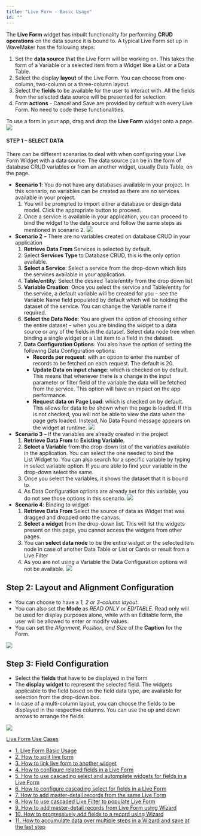 ```yaml
---
title: "Live Form - Basic Usage"
id: ""
---
```


The **Live Form** widget has inbuilt functionality for performing **CRUD operations** on the data source it is bound to. A typical Live Form set up in WaveMaker has the following steps:

1. Set the **data source** that the Live Form will be working on. This takes the form of a Variable or a selected item from a Widget like a List or a Data Table.
2. Select the display **layout** of the Live Form. You can choose from one-column, two-column or a three-column layout.
3. Select the **fields** to be available for the user to interact with. All the fields from the selected data source will be presented for selection.
4. Form **actions** - Cancel and Save are provided by default with every Live Form. No need to code these functionalities.

To use a form in your app, drag and drop the **Live Form** widget onto a page. [![](./assets/lf_sel.png)](./assets/lf_sel.png)

#### STEP 1 – SELECT DATA

There can be different scenarios to deal with when configuring your Live Form Widget with a data source. The data source can be in the form of database CRUD variables or from an another widget, usually Data Table, on the page.

- **Scenario 1**: You do not have any databases available in your project. In this scenario, no variables can be created as there are no services available in your project.
    1. You will be prompted to import either a database or design data model. Click the appropriate button to proceed.
    2. Once a service is available in your application, you can proceed to bind the widget to the data source and follow the same steps as mentioned in scenario 2. [![](./assets/lf_scenario1.png)](./assets/lf_scenario1.png)
- **Scenario 2** – There are no variables created on database CRUD in your application
    1. **Retrieve Data From** Services is selected by default.
    2. Select **Services Type** to Database CRUD, this is the only option available.
    3. **Select a Service**: Select a service from the drop-down which lists the services available in your application.
    4. **Table/entity:** Select the desired Table/entity from the drop down list
    5. **Variable Creation**: Once you select the service and Table/entity for the service, a default variable will be created for you – see the Variable Name field populated by default which will be holding the dataset of the service. You can change the Variable name if required.
    6. **Select the Data Node**: You are given the option of choosing either the entire dataset – when you are binding the widget to a data source or any of the fields in the dataset. Select data node tree when binding a single widget or a List item to a field in the dataset.
    7. **Data Configuration Options**: You also have the option of setting the following Data Configuration options:
        - **Records per request**: with an option to enter the number of records to be fetched on each request. The default is 20.
        - **Update Data on input change**: which is checked on by default. This means that whenever there is a change in the input parameter or filter field of the variable the data will be fetched from the service. This option will have an impact on the app performance.
        - **Request data on Page Load**: which is checked on by default. This allows for data to be shown when the page is loaded. If this is not checked, you will not be able to view the data when the page gets loaded. Instead, No Data Found message appears on the widget at runtime. [![](./assets/lf_scenario2.png)](./assets/lf_scenario2.png)
- **Scenario 3** – If the variables are already created in the project
    1. **Retrieve Data From** to **Existing Variable.**
    2. **Select a Variable** from the drop-down list of the variables available in the application. You can select the one needed to bind the List Widget to. You can also search for a specific variable by typing in select variable option. If you are able to find your variable in the drop-down select the same.
    3. Once you select the variables, it shows the dataset that it is bound to.
    4. As Data Configuration options are already set for this variable, you do not see those options in this scenario. [![](https://www.wavemaker.com./assets/lf_scenario3.png)](https://www.wavemaker.com./assets/lf_scenario3.png)
- **Scenario 4**: Binding to widget
    1. **Retrieve Data From** Select the source of data as Widget that was dragged and dropped onto the canvas.
    2. **Select a widget** from the drop-down list. This will list the widgets present on this page, you cannot access the widgets from other pages.
    3. You can **select data node** to be the entire widget or the selecteditem node in case of another Data Table or List or Cards or result from a Live Filter
    4. As you are not using a Variable the Data Configuration options will not be available. [![](./assets/lf_data.png)](./assets/lf_data.png)

## Step 2: Layout and Alignment Configuration

- You can choose to have a _1, 2 or 3-column layout_.
- You can also set the **Mode** as _READ ONLY_ or _EDITABLE_. Read only will be used for display purposes alone, while with an Editable form, the user will be allowed to enter or modify values.
- You can set the _Alignment, Position, and Size_ of the **Caption** for the Form.

[![](./assets/lf_layout.png)](./assets/lf_layout.png)

## Step 3: Field Configuration

- Select the **fields** that have to be displayed in the form
- The **display widget** to represent the selected field. The widgets applicable to the field based on the field data type, are available for selection from the drop-down box.
- In case of a multi-column layout, you can choose the fields to be displayed in the respective columns. You can use the up and down arrows to arrange the fields.

[![](./assets/lf_field.png)](./assets/lf_field.png)

[Live Form Use Cases](/learn/app-development/widgets/datalive/live-form/liveform-use-cases/)

- [1\. Live Form Basic Usage](/learn/app-development/widgets/datalive/live-form/live-form-basic-usage/)
- [2\. How to split live form](/learn/how-tos/live-form-tabbed-form/)
- [3\. How to link live form to another widget](/learn/how-tos/live-form-linking-another-widget/)
- [4\. How to configure related fields in a Live Form](/learn/how-tos/live-form-related-fields/)
- [5\. How to use cascading select and automplete widgets for fields in a Live Form](/learn/how-tos/using-cascading-select-autocomplete-live-form-fields/)
- [6\. How to configure cascading select for fields in a Live Form](/learn/how-tos/using-cascading-select-within-live-form/)
- [7\. How to add master-detail records from the same Live Form](/learn/how-tos/adding-master-detail-records-transaction/)
- [8\. How to use cascaded Live Filter to populate Live Form](/learn/how-tos/using-cascading-filter-populate-live-form/)
- [9\. How to add master-detail records from Live Form using Wizard](/learn/how-tos/using-wizard-master-detail-live-form/)
- [10\. How to progressively add fields to a record using Wizard](/learn/how-tos/using-wizard-progressive-data-entry-live-form/)
- [11\. How to accumulate data over multiple steps in a Wizard and save at the last step](/learn/how-tos/using-wizard-cumulative-data-entry-live-form/)
